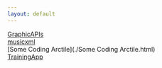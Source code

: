 ```yaml
---
layout: default
---
```


[GraphicAPIs](./GraphicAPIs.html)  
[musicxml](./musicxml.html)  
[Some Coding Arctile](./Some Coding Arctile.html)  
[TrainingApp](./TrainingApp.html)  
